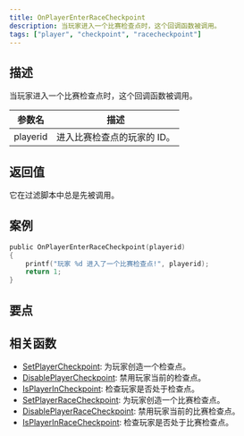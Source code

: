 ```yaml
---
title: OnPlayerEnterRaceCheckpoint
description: 当玩家进入一个比赛检查点时，这个回调函数被调用。
tags: ["player", "checkpoint", "racecheckpoint"]
---
```


## 描述

当玩家进入一个比赛检查点时，这个回调函数被调用。

| 参数名   | 描述                        |
| -------- | --------------------------- |
| playerid | 进入比赛检查点的玩家的 ID。 |

## 返回值

它在过滤脚本中总是先被调用。

## 案例

```c
public OnPlayerEnterRaceCheckpoint(playerid)
{
    printf("玩家 %d 进入了一个比赛检查点!", playerid);
    return 1;
}
```

## 要点

<TipNPCCallbacksCNs />

## 相关函数

- [SetPlayerCheckpoint](../functions/SetPlayerCheckpoint): 为玩家创造一个检查点。
- [DisablePlayerCheckpoint](../functions/DisablePlayerCheckpoint): 禁用玩家当前的检查点。
- [IsPlayerInCheckpoint](../functions/IsPlayerInRaceCheckpoint): 检查玩家是否处于检查点。
- [SetPlayerRaceCheckpoint](../functions/SetPlayerRaceCheckpoint): 为玩家创造一个比赛检查点。
- [DisablePlayerRaceCheckpoint](../functions/DisablePlayerRaceCheckpoint): 禁用玩家当前的比赛检查点。
- [IsPlayerInRaceCheckpoint](../functions/IsPlayerInRaceCheckpoint): 检查玩家是否处于比赛检查点。
